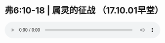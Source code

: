 # 弗6:10-18 | 属灵的征战 （17.10.01早堂）

<audio style="width: 100%;" preload="false" controls controlslist="nodownload"><source src="http://file.simai.life/audio/mp3/old/12161.mp3" type="audio/mpeg">Your browser does not support the audio element.</audio>


